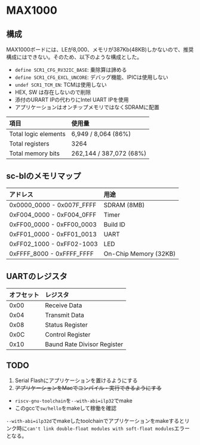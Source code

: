 # MAX1000

## 構成

MAX1000ボードには、LEが8,000、メモリが387Kb(48KB)しかないので、推奨構成にはできない。そのため、以下のような構成とした。

- `define SCR1_CFG_RV32IC_BASE`: 乗除算は諦める
- `define SCR1_CFG_EXCL_UNCORE`: デバッグ機能、IPICは使用しない
- `undef SCR1_TCM_EN`: TCMは使用しない
- HEX, SW は存在しないので削除
- 添付のURART IPの代わりにIntel UART IPを使用
- アプリケーションはオンチップメモリではなくSDRAMに配置

| 項目                 | 使用量                  |
|:---------------------|:------------------------|
| Total logic elements | 6,949 / 8,064 (86%)     |
| Total registers      | 3264                    |
| Total memory bits    | 262,144 / 387,072 (68%) |


## sc-blのメモリマップ

| アドレス                  | 用途                  |
|:--------------------------|:----------------------|
| 0x0000_0000 - 0x007F_FFFF | SDRAM (8MB)           |
| 0xF004_0000 - 0xF004_0FFF | Timer                 |
| 0xFF00_0000 - 0xFF00_0003 | Build ID              |
| 0xFF01_0000 - 0xFF01_0013 | UART                  |
| 0xFF02_1000 - 0xFF02-1003 | LED                   |
| 0xFFFF_8000 - 0xFFFF_FFFF | On-Chip Memory (32KB) |

## UARTのレジスタ

| オフセット | レジスタ              |
|:-----|:----------------------------|
| 0x00 | Receive Data                |
| 0x04 | Transmit Data               |
| 0x08 | Status Register             |
| 0x0C | Control Register            |
| 0x10 | Baund Rate Divisor Register |

## TODO

1. Serial Flashにアプリケーションを置けるようにする
2. ~~アプリケーションをMacでコンパイル・実行できるようにする~~

  - `riscv-gnu-toolchain`を`--with-abi=ilp32`でmake
  - このgccで`sw/hello`をmakeして稼働を確認

  `--with-abi=ilp32d`でmakeしたtoolchainでアプリケーションをmakeするとリンク時に`can't link double-float modules with soft-float modules`エラーとなる。
